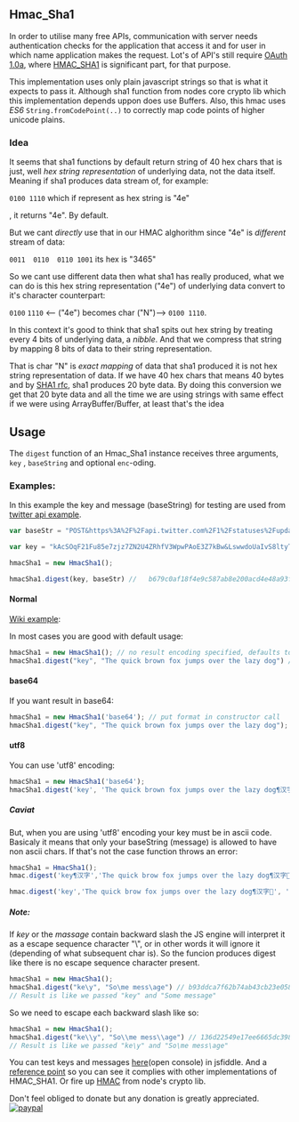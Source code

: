 ## Hmac_Sha1


In order to utilise many free APIs, communication with server needs authentication checks for the application that access it and for user in which name application makes the request. Lot's of API's still require [OAuth 1.0a](https://oauth.net/core/1.0a/#anchor15), where [HMAC_SHA1](https://en.wikipedia.org/wiki/Hash-based_message_authentication_code#Implementation) is significant part, for that purpose. 

This implementation uses only plain javascript strings so that is what it expects to pass it. Although sha1 function from nodes core crypto lib which this implementation depends uppon does use Buffers.
 Also, this hmac uses *ES6* `String.fromCodePoint(..)` to correctly map code points of higher unicode plains. 

### Idea

It seems that sha1 functions by default return string of 40 hex chars that is just, well *hex string representation* of underlying data, not the data itself. Meaning if sha1 produces data stream of, for example:

`0100 1110` which if represent as hex string is "4e"

, it returns "4e". By default.

But we cant *directly* use that in our HMAC alghorithm since "4e" is *different* stream of data:

`0011  0110  0110 1001` its hex is "3465"

So we cant use different data then what sha1 has really produced, what we can do is this hex string representation ("4e") of underlying data convert to it's character counterpart:

`0100` `1110` <-- ("4e") becomes char ("N")--> `0100 1110`.

In this context it's good to think that sha1 spits out hex string by treating every 4 bits of underlying data, a *nibble*. And that we compress that string by mapping 8 bits of data to their string representation.

That is char "N" is *exact mapping* of data that sha1 produced it is not hex string representation of data. If we have 40 hex chars that means 40 bytes and by [SHA1 rfc](https://tools.ietf.org/html/rfc2104), sha1 produces 20 byte data. By doing this conversion we get that 20 byte data and all the time we are using strings with same effect if we were using ArrayBuffer/Buffer, at least that's the idea

## Usage

The `digest` function of an Hmac_Sha1 instance receives three arguments, `key` , `baseString` and optional `enc`-oding.

### Examples:
In this example the key and message (baseString) for testing are used from [twitter api example](https://dev.twitter.com/oauth/overview/creating-signatures).

```javascript
var baseStr = "POST&https%3A%2F%2Fapi.twitter.com%2F1%2Fstatuses%2Fupdate.json&include_entities%3Dtrue%26oauth_consumer_key%3Dxvz1evFS4wEEPTGEFPHBog%26oauth_nonce%3DkYjzVBB8Y0ZFabxSWbWovY3uYSQ2pTgmZeNu2VS4cg%26oauth_signature_method%3DHMAC-SHA1%26oauth_timestamp%3D1318622958%26oauth_token%3D370773112-GmHxMAgYyLbNEtIKZeRNFsMKPR9EyMZeS9weJAEb%26oauth_version%3D1.0%26status%3DHello%2520Ladies%2520%252B%2520Gentlemen%252C%2520a%2520signed%2520OAuth%2520request%2521"

var key = "kAcSOqF21Fu85e7zjz7ZN2U4ZRhfV3WpwPAoE3Z7kBw&LswwdoUaIvS8ltyTt5jkRh4J50vUPVVHtR2YPi5kE";

hmacSha1 = new HmacSha1();

hmacSha1.digest(key, baseStr) //   b679c0af18f4e9c587ab8e200acd4e48a93f8cb6
```

#### Normal
[Wiki example](https://en.wikipedia.org/wiki/Hash-based_message_authentication_code#Examples):

In most cases you are good with default usage:
```javascript
hmacSha1 = new HmacSha1(); // no result encoding specified, defaults to 'hex'
hmacSha1.digest("key", "The quick brown fox jumps over the lazy dog") // de7c9b85b8b78aa6bc8a7a36f70a90701c9db4d9
```
#### base64
If you want result in base64:
```javascript
hmacSha1 = new HmacSha1('base64'); // put format in constructor call
hmacSha1.digest("key", "The quick brown fox jumps over the lazy dog"); // 3nybhbi3iqa8ino29wqQcBydtNk=
```
#### utf8
You can use 'utf8' encoding:
```javascript
hmacSha1 = new HmacSha1('base64');
hmacSha1.digest('key', 'The quick brown fox jumps over the lazy dog¶汉字💩', 'utf8'); // LYsDRV73mlS0VAkq5WSr915Nnu4=                                                                            
```
##### Caviat
But, when you are using 'utf8' encoding your key must be in ascii code. Basicaly it means that only your baseString (message) is allowed to have non ascii chars. If that's not the case function throws an error:
```javascript
hmacSha1 = HmacSha1();
hmac.digest('key¶汉字','The quick brow fox jumps over the lazy dog¶汉字💩', 'utf8' ) // Error 

hmac.digest('key','The quick brow fox jumps over the lazy dog¶汉字💩', 'utf8' ) // LYsDRV73mlS0VAkq5WSr915Nnu4=

```
##### Note:
If *key* or the *massage* contain backward slash the JS engine will interpret it as a escape sequence character "\\", or in other words it will ignore it (depending of what subsequent char is). So the funcion produces digest like there is no escape sequence character present.


```javascript
hmacSha1 = new HmacSha1();
hmacSha1.digest("ke\y", "So\me mess\age") // b93ddca7f62b74ab43cb23e0581a05d50a27b9e9
// Result is like we passed "key" and "Some message"
```

So we need to escape each backward slash like so:


```javascript
hmacSha1 = new HmacSha1();
hmacSha1.digest("ke\\y", "So\\me mess\\age") // 136d22549e17ee6665dc398bbba43c5e912e3e92
// Result is like we passed "ke\y" and "So\me mess\age"
```
You can test keys and messages [here](https://jsfiddle.net/dzh5euo4/3/)(open console) in jsfiddle. 
And a [reference point](https://caligatio.github.io/jsSHA/) so you can see it complies with other implementations of HMAC_SHA1. Or fire up [HMAC](https://nodejs.org/api/crypto.html#crypto_class_hmac) from node's crypto lib.

Don't feel obliged to donate but any donation is greatly appreciated.
 [![paypal](https://www.paypalobjects.com/en_US/i/btn/btn_donateCC_LG.gif)](https://www.paypal.me/gits2501pp)

